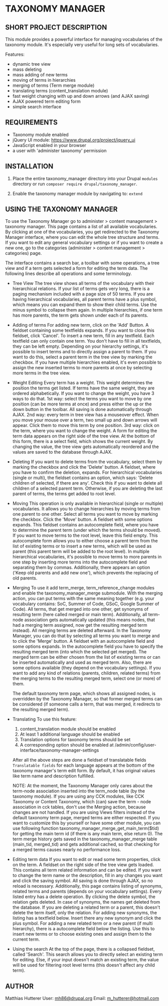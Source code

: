 # TAXONOMY MANAGER

## SHORT PROJECT DESCRIPTION

This module provides a powerful interface for managing vocabularies of the
taxonomy module. It's especially very useful for long sets of vocabularies.

Features:

- dynamic tree view
- mass deleting
- mass adding of new terms
- moving of terms in hierarchies
- merging of terms (Term merge module)
- translating terms (content_translation module)
- fast weight changing with up and down arrows (and AJAX saving)
- AJAX powered term editing form
- simple search interface

## REQUIREMENTS

- Taxonomy module enabled
- jQuery UI module: <https://www.drupal.org/project/jquery_ui>
- JavaScript enabled in your browser
- a user with 'administer taxonomy' permission

## INSTALLATION

1. Place the entire taxonomy_manager directory into your Drupal
   `modules` directory or run `composer require drupal/taxonomy_manager`.

2. Enable the taxonomy manager module by navigating to:
   `extend`

## USING THE TAXONOMY MANAGER

To use the Taxonomy Manager go to
administer > content management > taxonomy manager. This page
contains a list of all available vocabularies. By clicking at one of the
vocabularies, you get redirected to the Taxonomy Manager interface, where you
can edit the whole tree structure and terms. If you want to edit any general
vocabulary settings or if you want to create a new one, go to the categories
(administer > content management > categories) page.

The interface contains a search bar, a toolbar with some operations, a tree view
and if a term gets selected a form for editing the term data. The following
lines describe all operations and some terminology.

- Tree View
  The tree view shows all terms of the vocabulary with their hierarchical
  relations. If your list of terms gets very long, there is a paging
  mechanism included with a page size of 50 terms. If you are having
  hierarchical vocabularies, all parent terms have a plus symbol, which means
  you can expand them to show their child terms. Use the minus symbol to
  collapse them again. In multiple hierarchies, if one term has more
  parents, the term gets shown under each of its parents.

- Adding of terms
  For adding new term, click on the 'Add' Button. A fieldset containing some
  textfields expands. If you want to close this fieldset, click 'Cancel'.
  To insert a new term, fill in any textfield. Each textfield can only
  contain one term. You don't have to fill in all textfields, they can be
  left empty. Depending on your hierarchy settings, it's possible to insert
  terms and to directly assign a parent to them. If you want to do this,
  select a parent term in the tree view by marking the checkbox. If you have
  multiple hierarchies enabled, it's even possible to assign the new inserted
  terms to more parents at once by selecting more terms in the tree view.

- Weight Editing
  Every term has a weight. This weight determines the position the terms get
  listed. If terms have the same weight, they are ordered alphabetically. If
  you want to change the weight, you have 3 ways to do that.
  1st way: select the terms you want to move by one position (can be more
  terms at once) and press
  either the up or the down button in the toolbar. All saving is
  done automatically through AJAX.
  2nd way: every term in tree view has a mouseover effect. When you move
  your mouse over a term, two
  small up and down arrows will appear. Click them to move this
  term by one position.
  3rd way: click on the term, where you want to change the weight. A form
  for editing the
  term data appears on the right side of the tree view. At the
  bottom of this form, there is a select field, which shows the
  current weight. By changing the value, the tree view gets
  automatically reordered and the values are saved to the database
  through AJAX.

- Deleting
  If you want to delete terms from the vocabulary, select them by marking the
  checkbox and click the 'Delete' button. A fieldset, where you have to
  confirm the deletion, expands. For hierarchical vocabularies (single or
  multi), the fieldset contains an option, which says: 'Delete children of
  selected, if there are any'. Check this if you want to delete all children
  of a selected parent term. Otherwise, if you are deleting the last parent
  of terms, the terms get added to root level.

- Moving
  This operation is only available in hierarchical (single or multiple)
  vocabularies. It allows you to change hierarchies by moving terms from one
  parent to one other. Select all terms you want to move by marking the
  checkbox. Click the 'Move' button. A fieldset with some options expands.
  This fieldset contains an autocomplete field, where you have to determine
  the parent term (under which the terms should be moved). If you want to
  move terms to the root level, leave this field empty. This autocomplete
  form allows you to either choose a parent term from the list of existing
  terms or to insert a new terms, which will be used as parent (this parent
  term will be added to the root level). In multiple hierarchical
  vocabularies, it's possible to move terms to more parents in one step by
  inserting more terms into the autocomplete field and separating them by
  commas. Additionally, there appears an option ('Keep old parents and add new
  one'), which prevents the replacing of old parents.

- Merging
  To use it add term_merge, term_reference_change modules and
  enable the taxonomy_manager_merge submodule.
  With the merging action, you can put terms with the same meaning together
  (e.g. your vocabulary contains: SoC, Summer of Code, GSoC, Google Summer of
  Code). All terms, that get merged into one other, get synonyms of resulting
  term (here called merged or main term). Additionally, all term-node
  association gets automatically updated (this means nodes, that had a
  merging term assigned, now get the resulting merged term instead). All
  merging terms are deleted afterward. In the Taxonomy Manager, you can do
  that by selecting all terms you want to merge and to click the 'Merge'
  button. A fieldset with an autocomplete field and some options expands. In
  the autocomplete field you have to specify the resulting merged term (into
  which the selected get merged). The merged term can be either chosen from
  the list of existing terms or can be inserted automatically and used as
  merged term. Also, there are some options available (they depend on
  the vocabulary settings). If you want to add any kind of relations
  (parents, children, related terms) from the merging terms to the resulting
  merged term, select one (or more) of them.

  The default taxonomy term page, which shows all assigned nodes, is
  overridden by the Taxonomy Manager, so that former merged terms can be
  considered (if someone calls a term, that was merged, it redirects to the
  resulting merged term).

- Translating
  To use this feature:
  1. content_translation module should be enabled
  2. At least 1 additional language should be enabled
  3. Translation options for taxonomy terms should be set
  4. A corresponding option should be enabled at
     /admin/config/user-interface/taxonomy-manager-settings

  After all the above steps are done a fieldset of translatable fields
  `Translatable fields` for each language appears at the bottom of the taxonomy
  manager's term edit form. By default, it has original values like term name
  and description fulfilled.

  NOTE: At the moment, the Taxonomy Manager only cares about the term-node
  association inserted
  into the term_node table (by the taxonomy module). If you are using
  any CCK modules, like CCK Taxonomy or Content Taxonomy, which (can)
  save the term - node association in cck tables, don't use the Merging
  action, because changes are not handled. If you are using Views
  filters instead of the default taxonomy term page, merged terms are
  either respected. If you want to customize this by yourself or have
  some other module, you can use following function
  taxonomy_manager_merge_get_main_term($tid) for getting the main term
  id (if there is any main term, else return 0). The term merge history
  gets saved in the taxonomy_manager_merge table (main_tid, merged_tid)
  and gets additional cached, so that checking for a merged terms
  causes nearly no performance loss.

- Editing term data
  If you want to edit or read some term properties, click on the term. A
  fieldset on the right side of the tree view gets loaded. This contains all
  term related information and can be edited. If you want to change the term
  name or the description, fill in any changes you want and click the saving
  symbol. All saving is done through AJAX, so no reload is necessary.
  Additionally, this page contains listing of synonyms, related terms and
  parents (depends on your vocabulary settings). Every listed entry has a
  delete operation. By clicking the delete symbol, the relation gets deleted.
  In case of synonyms, the names get deleted from the database. If you are
  deleting a related term or a parent, this doesn't delete the term itself,
  only the relation. For adding new synonyms, the listing has a textfield
  below. Insert there any new synonym and click the plus symbol. For adding
  a new related term or a new parent (if multi hierarchy), there is a
  autocomplete field below the listing. Use this to insert new terms or to
  choose existing ones and assign them to the current term.

- Using the search
  At the top of the page, there is a collapsed fieldset, called 'Search'.
  This search allows you to directly select an existing term for editing.
  Else, if your input doesn't match an existing term, the value will be used
  for filtering root level terms (this doesn't affect any child term).

## AUTHOR

Matthias Hutterer
User: mh86@drupal.org
Email: <m_hutterer@hotmail.com>
